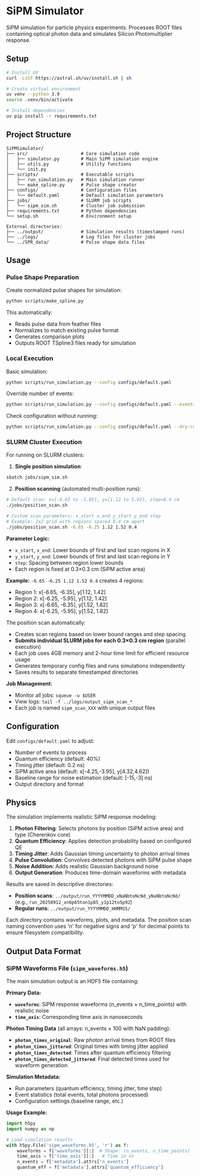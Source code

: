# SiPM Simulator

SiPM simulation for particle physics experiments. Processes ROOT files containing optical photon data and simulates Silicon Photomultiplier response.

## Setup

```bash
# Install UV
curl -LsSf https://astral.sh/uv/install.sh | sh

# Create virtual environment
uv venv --python 3.9
source .venv/bin/activate

# Install dependencies
uv pip install -r requirements.txt
```

## Project Structure

```
SiPMSimulator/
├── src/                    # Core simulation code
│   ├── simulator.py        # Main SiPM simulation engine
│   ├── utils.py            # Utility functions
│   └── init.py
├── scripts/                # Executable scripts
│   ├── run_simulation.py   # Main simulation runner
│   └── make_spline.py      # Pulse shape creator
├── configs/                # Configuration files
│   └── default.yaml        # Default simulation parameters
├── jobs/                   # SLURM job scripts
│   └── sipm_sim.sh         # Cluster job submission
├── requirements.txt        # Python dependencies
└── setup.sh                # Environment setup

External directories:
├── ../output/              # Simulation results (timestamped runs)
├── ../logs/                # Log files for cluster jobs  
└── ../SPR_data/            # Pulse shape data files
```

## Usage

### Pulse Shape Preparation

Create normalized pulse shapes for simulation:
```bash
python scripts/make_spline.py
```

This automatically:
- Reads pulse data from feather files
- Normalizes to match existing pulse format
- Generates comparison plots
- Outputs ROOT TSpline3 files ready for simulation

### Local Execution

Basic simulation:
```bash
python scripts/run_simulation.py --config configs/default.yaml
```

Override number of events:
```bash
python scripts/run_simulation.py --config configs/default.yaml --events 100
```

Check configuration without running:
```bash
python scripts/run_simulation.py --config configs/default.yaml --dry-run
```

### SLURM Cluster Execution

For running on SLURM clusters:

1. **Single position simulation**:
```bash
sbatch jobs/sipm_sim.sh
```

2. **Position scanning** (automated multi-position runs):
```bash
# Default scan: x=[-6.65 to -1.85], y=[1.12 to 5.92], step=0.4 cm
./jobs/position_scan.sh

# Custom scan parameters: x_start x_end y_start y_end step
# Example: 2x2 grid with regions spaced 0.4 cm apart
./jobs/position_scan.sh -6.65 -6.25 1.12 1.52 0.4
```

**Parameter Logic:**
- `x_start`, `x_end`: Lower bounds of first and last scan regions in X
- `y_start`, `y_end`: Lower bounds of first and last scan regions in Y  
- `step`: Spacing between region lower bounds
- Each region is fixed at 0.3×0.3 cm (SiPM active area)

**Example:** `-6.65 -6.25 1.12 1.52 0.4` creates 4 regions:
- Region 1: x[-6.65, -6.35], y[1.12, 1.42]
- Region 2: x[-6.25, -5.95], y[1.12, 1.42]  
- Region 3: x[-6.65, -6.35], y[1.52, 1.82]
- Region 4: x[-6.25, -5.95], y[1.52, 1.82]

The position scan automatically:
- Creates scan regions based on lower bound ranges and step spacing
- **Submits individual SLURM jobs for each 0.3×0.3 cm region** (parallel execution)
- Each job uses 4GB memory and 2-hour time limit for efficient resource usage
- Generates temporary config files and runs simulations independently
- Saves results to separate timestamped directories

**Job Management:**
- Monitor all jobs: `squeue -u $USER`
- View logs: `tail -f ../logs/output_sipm_scan_*`
- Each job is named `sipm_scan_XXX` with unique output files

## Configuration

Edit `configs/default.yaml` to adjust:
- Number of events to process
- Quantum efficiency (default: 40%)
- Timing jitter (default: 0.2 ns)
- SiPM active area (default: x[-4.25,-3.95], y[4.32,4.62])
- Baseline range for noise estimation (default: [-15,-3] ns)
- Output directory and format

## Physics

The simulation implements realistic SiPM response modeling:

1. **Photon Filtering**: Selects photons by position (SiPM active area) and type (Cherenkov core)
2. **Quantum Efficiency**: Applies detection probability based on configured QE
3. **Timing Jitter**: Adds Gaussian timing uncertainty to photon arrival times
4. **Pulse Convolution**: Convolves detected photons with SiPM pulse shape
5. **Noise Addition**: Adds realistic Gaussian background noise
6. **Output Generation**: Produces time-domain waveforms with metadata

Results are saved in descriptive directories:
- **Position scans**: `../output/run_YYYYMMDD_xNaNbtoNcNd_yNaNbtoNcNd/` (e.g., `run_20250912_xn6p65ton1p85_y1p12to5p92`)
- **Regular runs**: `../output/run_YYYYMMDD_HHMMSS/` 

Each directory contains waveforms, plots, and metadata. The position scan naming convention uses 'n' for negative signs and 'p' for decimal points to ensure filesystem compatibility.

## Output Data Format

### SiPM Waveforms File (`sipm_waveforms.h5`)

The main simulation output is an HDF5 file containing:

**Primary Data:**
- **`waveforms`**: SiPM response waveforms (n_events × n_time_points) with realistic noise
- **`time_axis`**: Corresponding time axis in nanoseconds

**Photon Timing Data** (all arrays: n_events × 100 with NaN padding):
- **`photon_times_original`**: Raw photon arrival times from ROOT files
- **`photon_times_jittered`**: Original times with timing jitter applied
- **`photon_times_detected`**: Times after quantum efficiency filtering  
- **`photon_times_detected_jittered`**: Final detected times used for waveform generation

**Simulation Metadata:**
- Run parameters (quantum efficiency, timing jitter, time step)
- Event statistics (total events, total photons processed)
- Configuration settings (baseline range, etc.)

**Usage Example:**
```python
import h5py
import numpy as np

# Load simulation results
with h5py.File('sipm_waveforms.h5', 'r') as f:
    waveforms = f['waveforms'][:]  # Shape: (n_events, n_time_points)
    time_axis = f['time_axis'][:]   # Time in ns
    n_events = f['metadata'].attrs['n_events']
    quantum_eff = f['metadata'].attrs['quantum_efficiency']
```
